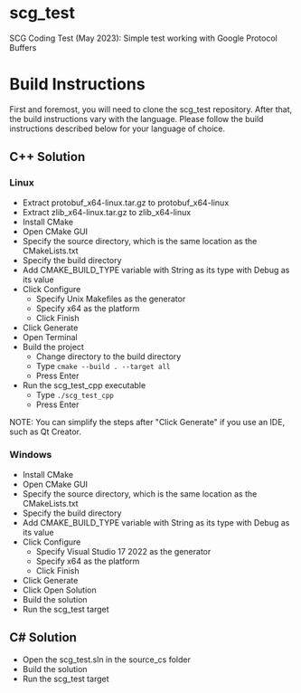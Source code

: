# scg_test

SCG Coding Test (May 2023):  Simple test working with Google Protocol Buffers

# Build Instructions

First and foremost, you will need to clone the scg_test repository.
After that, the build instructions vary with the language.
Please follow the build instructions described below for your language of choice.

## C++ Solution

### Linux

* Extract protobuf_x64-linux.tar.gz to protobuf_x64-linux
* Extract zlib_x64-linux.tar.gz to zlib_x64-linux
* Install CMake
* Open CMake GUI
* Specify the source directory, which is the same location as the CMakeLists.txt
* Specify the build directory
* Add CMAKE_BUILD_TYPE variable with String as its type with Debug as its value
* Click Configure
  * Specify Unix Makefiles as the generator
  * Specify x64 as the platform
  * Click Finish
* Click Generate
* Open Terminal
* Build the project
  * Change directory to the build directory
  * Type `cmake --build . --target all`
  * Press Enter
* Run the scg_test_cpp executable
  * Type `./scg_test_cpp`
  * Press Enter

NOTE:  You can simplify the steps after "Click Generate" if you use an IDE, such as Qt Creator.

### Windows

* Install CMake
* Open CMake GUI
* Specify the source directory, which is the same location as the CMakeLists.txt
* Specify the build directory
* Add CMAKE_BUILD_TYPE variable with String as its type with Debug as its value
* Click Configure
  * Specify Visual Studio 17 2022 as the generator
  * Specify x64 as the platform
  * Click Finish
* Click Generate
* Click Open Solution
* Build the solution
* Run the scg_test target

## C# Solution

* Open the scg_test.sln in the source_cs folder
* Build the solution
* Run the scg_test target
